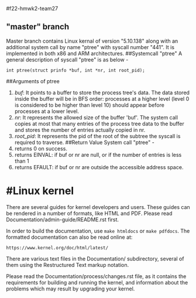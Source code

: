 #f22-hmwk2-team27
## "master" branch
Master branch contains Linux kernal of version "5.10.138" along with an additional system call by name "ptree" with syscall number "441". It is implemented in both x86 and ARM architectures.
##Systemcall "ptree"
A general description of syscall "ptree" is as below - 
```
int ptree(struct prinfo *buf, int *nr, int root_pid);
```
##Arguments of ptree
1. *buf*:  It points to a buffer to store the process tree's data. The data stored inside the buffer will be in BFS order: processes at a higher level (level 0 is considered to be higher than level 10) should appear before processes at a lower level.
2. *nr*:  It represents the allowed size of the buffer 'buf'. The system call copies at most that many entries of the process tree data to the buffer and stores the number of entries actually copied in nr.
3. *root_pid*: It represents the pid of the root of the subtree the syscall is required to traverse. 
##Return Value
System call "ptree" -
1. returns 0 on success.
2. returns EINVAL: if buf or nr are null, or if the number of entries is less than 1
3. returns EFAULT: if buf or nr are outside the accessible address space.



#Linux kernel
============

There are several guides for kernel developers and users. These guides can
be rendered in a number of formats, like HTML and PDF. Please read
Documentation/admin-guide/README.rst first.

In order to build the documentation, use ``make htmldocs`` or
``make pdfdocs``.  The formatted documentation can also be read online at:

    https://www.kernel.org/doc/html/latest/

There are various text files in the Documentation/ subdirectory,
several of them using the Restructured Text markup notation.

Please read the Documentation/process/changes.rst file, as it contains the
requirements for building and running the kernel, and information about
the problems which may result by upgrading your kernel.


